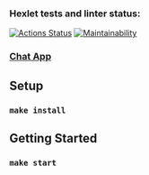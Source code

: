 ### Hexlet tests and linter status:
[![Actions Status](https://github.com/MikRyam/frontend-project-12/workflows/hexlet-check/badge.svg)](https://github.com/MikRyam/frontend-project-12/actions)
[![Maintainability](https://api.codeclimate.com/v1/badges/428e19be3945e0065ff5/maintainability)](https://codeclimate.com/github/MikRyam/frontend-project-12/maintainability)

### [Chat App](https://frontend-project-12-production-241a.up.railway.app/)


## Setup

### `make install`


## Getting Started

### `make start`
